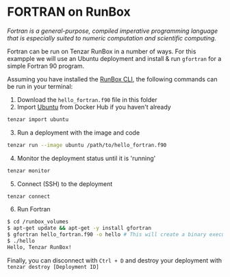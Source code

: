 # FORTRAN on RunBox

_Fortran is a general-purpose, compiled imperative programming language that is especially suited to numeric computation and scientific computing._

Fortran can be run on Tenzar RunBox in a number of ways. For this exampple we will use an Ubuntu deployment and install & run `gfortran` for a simple Fortran 90 program.

Assuming you have installed the [RunBox CLI](https://www.tenzar.com/docs/runbox/overview), the following commands can be run in your terminal:

1. Download the `hello_fortran.f90` file in this folder
2. Import [Ubuntu](https://hub.docker.com/_/ubuntu/) from Docker Hub if you haven't already

```bash
tenzar import ubuntu
```

3. Run a deployment with the image and code

```bash
tenzar run --image ubuntu /path/to/hello_fortran.f90
```

4. Monitor the deployment status until it is 'running'

```bash
tenzar monitor
```

5. Connect (SSH) to the deployment

```bash
tenzar connect
```

6. Run Fortran

```bash
$ cd /runbox_volumes
$ apt-get update && apt-get -y install gfortran
$ gfortran hello_fortran.f90 -o hello # This will create a binary executable called hello
$ ./hello
Hello, Tenzar RunBox!
```

Finally, you can disconnect with `Ctrl + D` and destroy your deployment with `tenzar destroy [Deployment ID]`
